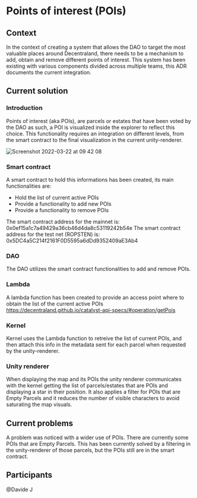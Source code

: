 # Points of interest (POIs)

## Context

In the context of creating a system that allows the DAO to target the most valuable places around Decentraland, there needs to be a mechanism to add, obtain and remove different points of interest.
This system has been existing with various components divided across multiple teams, this ADR documents the current integration.

## Current solution

### Introduction
Points of interest (aka POIs), are parcels or estates that have been voted by the DAO as such, a POI is visualized inside the explorer to reflect this choice.
This functionality requires an integration on different levels, from the smart contract to the final visualization in the current unity-renderer.

![Screenshot 2022-03-22 at 09 42 08](https://user-images.githubusercontent.com/4254522/159441251-51b90971-7135-477f-ad9d-55b3238a9b72.png)

### Smart contract
A smart contract to hold this informations has been created, its main functionalities are:
* Hold the list of current active POIs
* Provide a functionality to add new POIs
* Provide a functionality to remove POIs

The smart contract address for the mainnet is: 0x0ef15a1c7a49429a36cb46d4da8c53119242b54e
The smart contract address for the test net (ROPSTEN) is: 0x5DC4a5C214f2161F0D5595a6dDd9352409aE3Ab4

### DAO
The DAO utilizes the smart contract functionalities to add and remove POIs.

### Lambda
A lambda function has been created to provide an access point where to obtain the list of the current active POIs https://decentraland.github.io/catalyst-api-specs/#operation/getPois

### Kernel
Kernel uses the Lambda function to retreive the list of current POIs, and then attach this info in the metadata sent for each parcel when requested by the unity-renderer.

### Unity renderer
When displaying the map and its POIs the unity renderer communicates with the kernel getting the list of parcels/estates that are POIs and displaying a star in their position. It also applies a filter for POIs that are Empty Parcels and it reduces the number of visible characters to avoid saturating the map visuals.

## Current problems
A problem was noticed with a wider use of POIs. There are currently some POIs that are Empty Parcels. This has been currently solved by a filtering in the unity-renderer of those parcels, but the POIs still are in the smart contract.

## Participants

@Davide J
